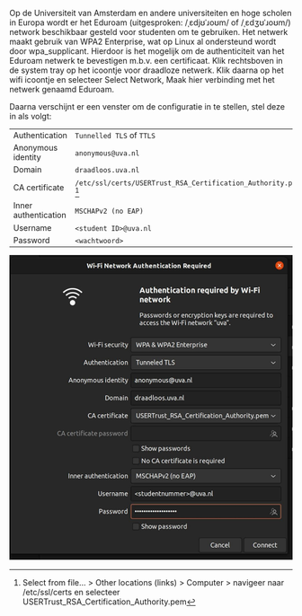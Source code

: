 Op de Universiteit van Amsterdam en andere universiteiten en hoge scholen in Europa wordt er het Eduroam (uitgesproken: /ˌɛdjʊˈɹoʊm/ of /ˌɛdʒʊˈɹoʊm/) network beschikbaar gesteld voor studenten om te gebruiken. Het netwerk maakt gebruik van WPA2 Enterprise, wat op Linux al ondersteund wordt door wpa_supplicant. Hierdoor is het mogelijk om de authenticiteit van het Eduroam netwerk te bevestigen m.b.v. een certificaat.
Klik rechtsboven in de system tray op het icoontje voor draadloze netwerk. Klik daarna op het wifi icoontje en selecteer Select Network, Maak hier verbinding met het netwerk genaamd Eduroam.

Daarna verschijnt er een venster om de configuratie in te stellen, stel deze in als volgt:

| | |
| - | - |
Authentication | `Tunnelled TLS` of `TTLS`
Anonymous identity | `anonymous@uva.nl`
Domain | `draadloos.uva.nl`
CA certificate | `/etc/ssl/certs/USERTrust_RSA_Certification_Authority.pem` [^1]
Inner authentication | `MSCHAPv2 (no EAP)`
Username | `<student ID>@uva.nl`
Password | `<wachtwoord>`

[^1]: Select from file... > Other locations (links) > Computer > navigeer naar /etc/ssl/certs en selecteer USERTrust_RSA_Certification_Authority.pem

![WiFi instellingen Ubuntu 20.04](/assets/2004-wifi.png)
